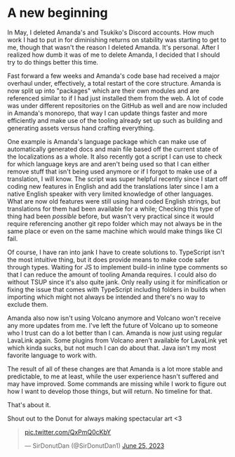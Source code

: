 # A new beginning
In May, I deleted Amanda's and Tsukiko's Discord accounts. How much work I had to put in for diminishing returns on stability was starting to get to me, though that wasn't the reason I deleted Amanda. It's personal. After I realized how dumb it was of me to delete Amanda, I decided that I should try to do things better this time.

Fast forward a few weeks and Amanda's code base had received a major overhaul under, effectively, a total restart of the core structure. Amanda is now split up into "packages" which are their own modules and are referenced similar to if I had just installed them from the web. A lot of code was under different repositories on the GitHub as well and are now included in Amanda's monorepo, that way I can update things faster and more efficiently and make use of the tooling already set up such as building and generating assets versus hand crafting everything.

One example is Amanda's language package which can make use of automatically generated docs and main file based off the current state of the localizations as a whole. It also recently got a script I can use to check for which language keys are and aren't being used so that I can either remove stuff that isn't being used anymore or if I forgot to make use of a translation, I will know. The script was super helpful recently since I start off coding new features in English and add the translations later since I am a native English speaker with very limited knowledge of other languages. What are now old features were still using hard coded English strings, but translations for them had been available for a while; Checking this type of thing had been *possible* before, but wasn't very practical since it would require referencing another git repo folder which may not always be in the same place or even on the same machine which would make things like CI fail.

Of course, I have ran into jank I have to create solutions to. TypeScript isn't the most intuitive thing, but it does provide means to make code safer through types. Waiting for JS to implement build-in inline type comments so that I can reduce the amount of tooling Amanda requires. I could also do without TSUP since it's also quite jank. Only really using it for minification or fixing the issue that comes with TypeScript including folders in builds when importing which might not always be intended and there's no way to exclude them.

Amanda also now isn't using Volcano anymore and Volcano won't receive any more updates from me. I've left the future of Volcano up to someone who I trust can do a lot better than I can. Amanda is now just using regular LavaLink again. Some plugins from Volcano aren't available for LavaLink yet which kinda sucks, but not much I can do about that. Java isn't my most favorite language to work with.

The result of all of these changes are that Amanda is a lot more stable and predictable, to me at least, while the user experience hasn't suffered and may have improved. Some commands are missing while I work to figure out how I want to develop those things, but will return. No timeline for that.

That's about it.

Shout out to the Donut for always making spectacular art <3

<blockquote class="twitter-tweet" data-lang="en" data-dnt="true" data-theme="dark">
	<p lang="zxx" dir="ltr">
		<a href="https://t.co/QxPmQ0cKbY">pic.twitter.com/QxPmQ0cKbY</a>
	</p>
	&mdash; SirDonutDan (@SirDonutDan1)
	<a href="https://twitter.com/SirDonutDan1/status/1673036911487733767?ref_src=twsrc%5Etfw">June 25, 2023</a>
</blockquote>
<script async src="https://platform.twitter.com/widgets.js" charset="utf-8"></script>
